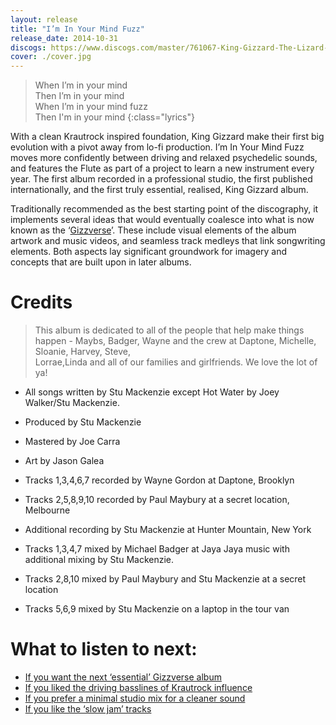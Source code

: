 ```yaml
---
layout: release
title: "I’m In Your Mind Fuzz"
release_date: 2014-10-31
discogs: https://www.discogs.com/master/761067-King-Gizzard-The-Lizard-Wizard-Im-In-Your-Mind-Fuzz
cover: ./cover.jpg
---
```


> When I’m in your mind  
> Then I’m in your mind  
> When I’m in your mind fuzz  
> Then I'm in your mind
{:class="lyrics"}

With a clean Krautrock inspired foundation, King Gizzard make their first big evolution with a pivot away from lo-fi production. I’m In Your Mind Fuzz moves more confidently between driving and relaxed psychedelic sounds, and features the Flute as part of a project to learn a new instrument every year. The first album recorded in a professional studio, the first published internationally, and the first truly essential, realised, King Gizzard album.

Traditionally recommended as the best starting point of the discography, it implements several ideas that would eventually coalesce into what is now known as the ‘[Gizzverse](https://kglw.net/blog/gizzverse/2023/01/02/compendium-vol-00.html)’. These include visual elements of the album artwork and music videos, and seamless track medleys that link songwriting elements. Both aspects lay significant groundwork for imagery and concepts that are built upon in later albums.

# Credits

> This album is dedicated to all of the people that help make things happen - Maybs, Badger, Wayne and the crew at Daptone, Michelle, Sloanie, Harvey, Steve,  
> Lorrae,Linda and all of our families and girlfriends. We love the lot of ya!  

* All songs written by Stu Mackenzie except Hot Water by Joey Walker/Stu Mackenzie.
* Produced by Stu Mackenzie
* Mastered by Joe Carra
* Art by Jason Galea

* Tracks 1,3,4,6,7 recorded by Wayne Gordon at Daptone, Brooklyn
* Tracks 2,5,8,9,10 recorded by Paul Maybury at a secret location, Melbourne 
* Additional recording by Stu Mackenzie at Hunter Mountain, New York

* Tracks 1,3,4,7 mixed by Michael Badger at Jaya Jaya music with additional mixing by Stu Mackenzie.
* Tracks 2,8,10 mixed by Paul Maybury and Stu Mackenzie at a secret location
* Tracks 5,6,9 mixed by Stu Mackenzie on a laptop in the tour van

# What to listen to next:

*   [If you want the next ‘essential’ Gizzverse album](../nonagon-infinity)
*   [If you liked the driving basslines of Krautrock influence](../flying-microtonal-banana)
*   [If you prefer a minimal studio mix for a cleaner sound](../polygondwanaland)
*   [If you like the ‘slow jam’ tracks](../quarters)
